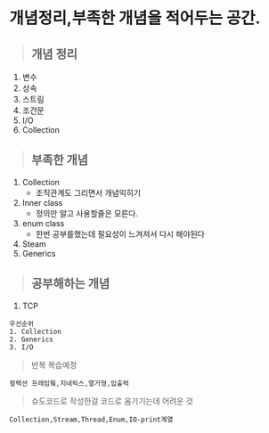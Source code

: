 # 개념정리,부족한 개념을 적어두는 공간.

> ## 개념 정리
1. 변수
2. 상속
3. 스트림
4. 조건문
5. I/O
6. Collection

> ## 부족한 개념
1. Collection
    + 조직관계도 그리면서 개념익히기
2. Inner class
    + 정의만 알고 사용할줄은 모른다.
3. enum class
    + 한번 공부를했는데 필요성이 느겨져서 다시 해야된다
4. Steam
5. Generics
    
> ## 공부해하는 개념
1. TCP


```
우선순위
1. Collection   
2. Generics   
3. I/O
```

> 반복 복습예정

    컬렉션 프레임웤,지네릭스,열거형,입출력

> 슈도코드로 작성한걸 코드로  옴기기는데 어려운 것

    Collection,Stream,Thread,Enum,IO-print계열